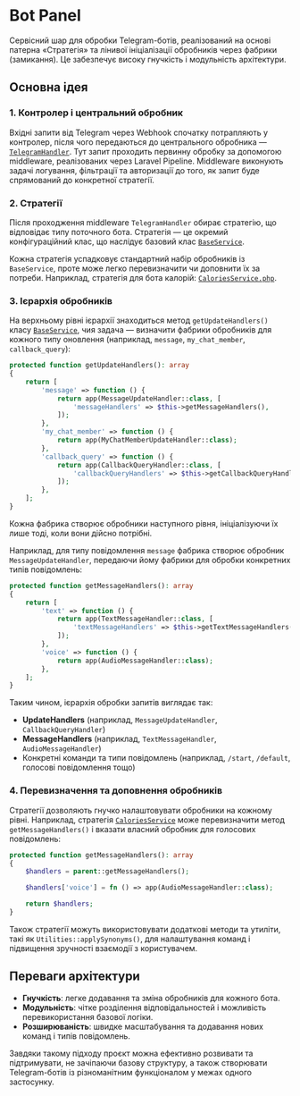 # Bot Panel

Сервісний шар для обробки Telegram-ботів, реалізований на основі патерна «Стратегія» та лінивої ініціалізації обробників через фабрики (замикання). Це забезпечує високу гнучкість і модульність архітектури.

## Основна ідея

### 1. Контролер і центральний обробник

Вхідні запити від Telegram через Webhook спочатку потрапляють у контролер, після чого передаються до центрального обробника — [`TelegramHandler`](https://github.com/Maaaaxim/bot-panel/blob/main/app/Services/TelegramServices/TelegramHandler.php). Тут запит проходить первинну обробку за допомогою middleware, реалізованих через Laravel Pipeline. Middleware виконують задачі логування, фільтрації та авторизації до того, як запит буде спрямований до конкретної стратегії.

### 2. Стратегії

Після проходження middleware `TelegramHandler` обирає стратегію, що відповідає типу поточного бота. Стратегія — це окремий конфігураційний клас, що наслідує базовий клас [`BaseService`](https://github.com/Maaaaxim/bot-panel/blob/main/app/Services/TelegramServices/BaseService.php).

Кожна стратегія успадковує стандартний набір обробників із `BaseService`, проте може легко перевизначити чи доповнити їх за потреби. Наприклад, стратегія для бота калорій: [`CaloriesService.php`](https://github.com/Maaaaxim/bot-panel/blob/main/app/Services/TelegramServices/CaloriesService.php).

### 3. Ієрархія обробників

На верхньому рівні ієрархії знаходиться метод `getUpdateHandlers()` класу [`BaseService`](https://github.com/Maaaaxim/bot-panel/blob/main/app/Services/TelegramServices/BaseService.php), чия задача — визначити фабрики обробників для кожного типу оновлення (наприклад, `message`, `my_chat_member`, `callback_query`):

```php
protected function getUpdateHandlers(): array
{
    return [
        'message' => function () {
            return app(MessageUpdateHandler::class, [
                'messageHandlers' => $this->getMessageHandlers(),
            ]);
        },
        'my_chat_member' => function () {
            return app(MyChatMemberUpdateHandler::class);
        },
        'callback_query' => function () {
            return app(CallbackQueryHandler::class, [
                'callbackQueryHandlers' => $this->getCallbackQueryHandlers(),
            ]);
        },
    ];
}
````

Кожна фабрика створює обробники наступного рівня, ініціалізуючи їх лише тоді, коли вони дійсно потрібні.

Наприклад, для типу повідомлення `message` фабрика створює обробник `MessageUpdateHandler`, передаючи йому фабрики для обробки конкретних типів повідомлень:

```php
protected function getMessageHandlers(): array
{
    return [
        'text' => function () {
            return app(TextMessageHandler::class, [
                'textMessageHandlers' => $this->getTextMessageHandlers(),
            ]);
        },
        'voice' => function () {
            return app(AudioMessageHandler::class);
        },
    ];
}
```

Таким чином, ієрархія обробки запитів виглядає так:

* **UpdateHandlers** (наприклад, `MessageUpdateHandler`, `CallbackQueryHandler`)
* **MessageHandlers** (наприклад, `TextMessageHandler`, `AudioMessageHandler`)
* Конкретні команди та типи повідомлень (наприклад, `/start`, `/default`, голосові повідомлення тощо)

### 4. Перевизначення та доповнення обробників

Стратегії дозволяють гнучко налаштовувати обробники на кожному рівні. Наприклад, стратегія [`CaloriesService`](https://github.com/Maaaaxim/bot-panel/blob/main/app/Services/TelegramServices/CaloriesService.php) може перевизначити метод `getMessageHandlers()` і вказати власний обробник для голосових повідомлень:

```php
protected function getMessageHandlers(): array
{
    $handlers = parent::getMessageHandlers();

    $handlers['voice'] = fn () => app(AudioMessageHandler::class);

    return $handlers;
}
```

Також стратегії можуть використовувати додаткові методи та утиліти, такі як `Utilities::applySynonyms()`, для налаштування команд і підвищення зручності взаємодії з користувачем.

## Переваги архітектури

* **Гнучкість**: легке додавання та зміна обробників для кожного бота.
* **Модульність**: чітке розділення відповідальностей і можливість перевикористання базової логіки.
* **Розширюваність**: швидке масштабування та додавання нових команд і типів повідомлень.

Завдяки такому підходу проєкт можна ефективно розвивати та підтримувати, не зачіпаючи базову структуру, а також створювати Telegram-ботів із різноманітним функціоналом у межах одного застосунку.


